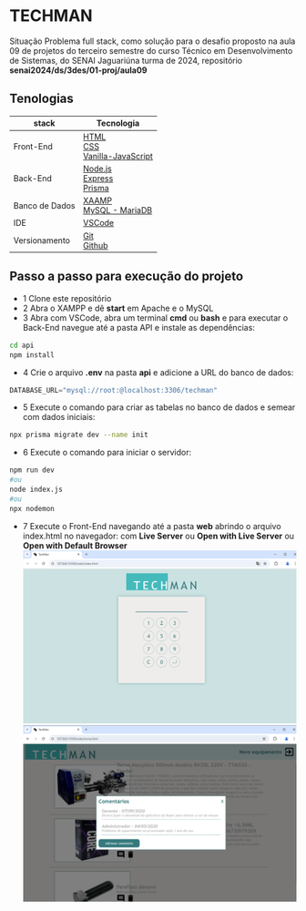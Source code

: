 # TECHMAN
Situação Problema full stack, como solução para o desafio proposto na aula 09 de projetos do terceiro semestre do curso Técnico em Desenvolvimento de Sistemas, do SENAI Jaguariúna turma de 2024, repositório **senai2024/ds/3des/01-proj/aula09**

## Tenologias
|stack|Tecnologia|
|-|-|
|Front-End|[HTML](https://developer.mozilla.org/pt-BR/docs/Web/HTML)<br>[CSS](https://developer.mozilla.org/pt-BR/docs/Web/CSS)<br>[Vanilla-JavaScript](https://developer.mozilla.org/pt-BR/docs/Web/JavaScript)|
|Back-End|[Node.js](https://nodejs.org/)<br>[Express](https://expressjs.com/)<br>[Prisma](https://www.prisma.io/)|
|Banco de Dados|[XAAMP](https://www.apachefriends.org/pt_br/index.html)<br>[MySQL - MariaDB](https://www.mysql.com/)|
|IDE|[VSCode](https://code.visualstudio.com/)|
|Versionamento|[Git](https://git-scm.com/)<br>[Github](https://github.com)|

## Passo a passo para execução do projeto
- 1 Clone este repositório
- 2 Abra o XAMPP e dê **start** em Apache e o MySQL
- 3 Abra com VSCode, abra um terminal **cmd** ou **bash** e para executar o Back-End navegue até a pasta API e instale as dependências:
```bash
cd api
npm install
```
- 4 Crie o arquivo **.env** na pasta **api** e adicione a URL do banco de dados:
```js
DATABASE_URL="mysql://root:@localhost:3306/techman"
```
- 5 Execute o comando para criar as tabelas no banco de dados e semear com dados iniciais:
```bash
npx prisma migrate dev --name init
```
- 6 Execute o comando para iniciar o servidor:
```bash
npm run dev
#ou
node index.js
#ou
npx nodemon
```
- 7 Execute o Front-End navegando até a pasta **web** abrindo o arquivo index.html no navegador: com **Live Server** ou **Open with Live Server** ou **Open with Default Browser**
![Print da tela de login](./docs/print-login.png)
![Print da tela de login](./docs/print-home.png)